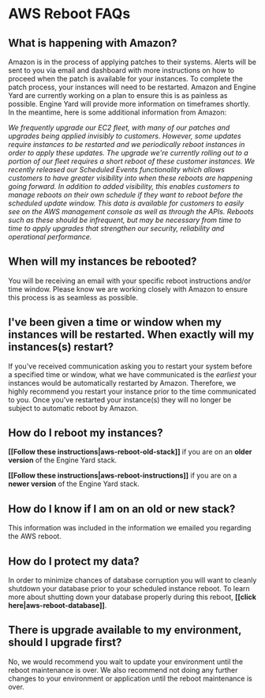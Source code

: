# AWS Reboot FAQs

## What is happening with Amazon?

Amazon is in the process of applying patches to their systems. Alerts will be sent 
to you via email and dashboard with more instructions on how to proceed when the 
patch is available for your instances. To complete the patch process, 
your instances will need to be restarted. Amazon and Engine Yard are 
currently working on a plan to ensure this is as painless as possible. Engine 
Yard will provide more information on timeframes shortly. In the meantime, 
here is some additional information from Amazon:

_We frequently upgrade our EC2 fleet, with many of our patches and upgrades being applied invisibly to customers. However, some updates require instances to be restarted and we periodically reboot instances in order to apply these updates. The upgrade we're currently rolling out to a portion of our fleet requires a short reboot of these customer instances. We recently released our Scheduled Events functionality which allows customers to have greater visibility into when these reboots are happening going forward. In addition to added visibility, this enables customers to manage reboots on their own schedule if they want to reboot before the scheduled update window. This data is available for customers to easily see on the AWS management console as well as through the APIs. Reboots such as these should be infrequent, but may be necessary from time to time to apply upgrades that strengthen our security, reliability and operational performance._


## When will my instances be rebooted?

You will be receiving an email with your specific reboot instructions 
and/or time window.  Please know we are working closely with Amazon to ensure 
this process is as seamless as possible.

## I've been given a time or window when my instances will be restarted.  When exactly will my instances(s) restart?

If you've received communication asking you to restart your system before a specified time or window, what we have communicated is the _earliest_ your instances would be automatically restarted by Amazon.  Therefore, we highly recommend you restart your instance prior to the time communicated to you.  Once you've restarted your instance(s) they will no longer be subject to automatic reboot by Amazon.


## How do I reboot my instances?

**[[Follow these instructions|aws-reboot-old-stack]]** if you are on an **older version** of the Engine Yard stack.

**[[Follow these instructions|aws-reboot-instructions]]** if you are on a **newer version** of the Engine Yard stack.

## How do I know if I am on an old or new stack?

This information was included in the information we emailed you regarding the AWS reboot.

## How do I protect my data?

In order to minimize chances of database corruption you will want to cleanly shutdown 
your database prior to your scheduled instance reboot. To learn more about shutting
down your database properly during this reboot, **[[click here|aws-reboot-database]]**.

## There is upgrade available to my environment, should I upgrade first?

No, we would recommend you wait to update your environment until the reboot maintenance is over. We also recommend not doing any further changes to your environment or application until the reboot maintenance is over.